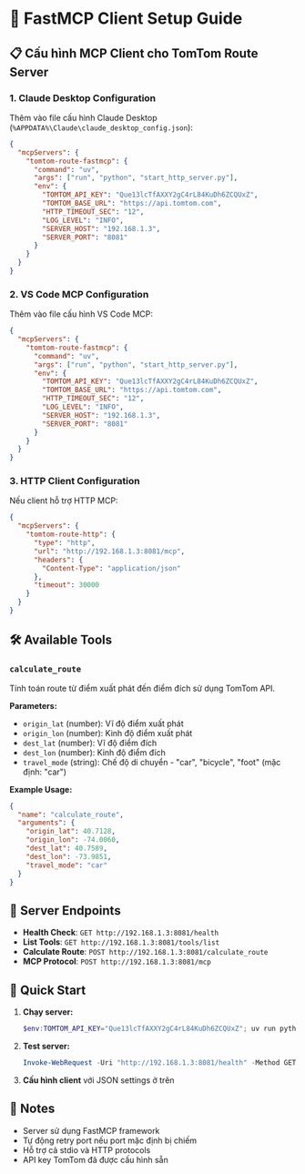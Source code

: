 # 🚀 FastMCP Client Setup Guide

## 📋 Cấu hình MCP Client cho TomTom Route Server

### 1. **Claude Desktop Configuration**

Thêm vào file cấu hình Claude Desktop (`%APPDATA%\Claude\claude_desktop_config.json`):

```json
{
  "mcpServers": {
    "tomtom-route-fastmcp": {
      "command": "uv",
      "args": ["run", "python", "start_http_server.py"],
      "env": {
        "TOMTOM_API_KEY": "Que13lcTfAXXY2gC4rL84KuDh6ZCQUxZ",
        "TOMTOM_BASE_URL": "https://api.tomtom.com",
        "HTTP_TIMEOUT_SEC": "12",
        "LOG_LEVEL": "INFO",
        "SERVER_HOST": "192.168.1.3",
        "SERVER_PORT": "8081"
      }
    }
  }
}
```

### 2. **VS Code MCP Configuration**

Thêm vào file cấu hình VS Code MCP:

```json
{
  "mcpServers": {
    "tomtom-route-fastmcp": {
      "command": "uv",
      "args": ["run", "python", "start_http_server.py"],
      "env": {
        "TOMTOM_API_KEY": "Que13lcTfAXXY2gC4rL84KuDh6ZCQUxZ",
        "TOMTOM_BASE_URL": "https://api.tomtom.com",
        "HTTP_TIMEOUT_SEC": "12",
        "LOG_LEVEL": "INFO",
        "SERVER_HOST": "192.168.1.3",
        "SERVER_PORT": "8081"
      }
    }
  }
}
```

### 3. **HTTP Client Configuration**

Nếu client hỗ trợ HTTP MCP:

```json
{
  "mcpServers": {
    "tomtom-route-http": {
      "type": "http",
      "url": "http://192.168.1.3:8081/mcp",
      "headers": {
        "Content-Type": "application/json"
      },
      "timeout": 30000
    }
  }
}
```

## 🛠️ Available Tools

### `calculate_route`
Tính toán route từ điểm xuất phát đến điểm đích sử dụng TomTom API.

**Parameters:**
- `origin_lat` (number): Vĩ độ điểm xuất phát
- `origin_lon` (number): Kinh độ điểm xuất phát  
- `dest_lat` (number): Vĩ độ điểm đích
- `dest_lon` (number): Kinh độ điểm đích
- `travel_mode` (string): Chế độ di chuyển - "car", "bicycle", "foot" (mặc định: "car")

**Example Usage:**
```json
{
  "name": "calculate_route",
  "arguments": {
    "origin_lat": 40.7128,
    "origin_lon": -74.0060,
    "dest_lat": 40.7589,
    "dest_lon": -73.9851,
    "travel_mode": "car"
  }
}
```

## 🔧 Server Endpoints

- **Health Check**: `GET http://192.168.1.3:8081/health`
- **List Tools**: `GET http://192.168.1.3:8081/tools/list`
- **Calculate Route**: `POST http://192.168.1.3:8081/calculate_route`
- **MCP Protocol**: `POST http://192.168.1.3:8081/mcp`

## 🚀 Quick Start

1. **Chạy server:**
   ```powershell
   $env:TOMTOM_API_KEY="Que13lcTfAXXY2gC4rL84KuDh6ZCQUxZ"; uv run python start_http_server.py
   ```

2. **Test server:**
   ```powershell
   Invoke-WebRequest -Uri "http://192.168.1.3:8081/health" -Method GET -UseBasicParsing
   ```

3. **Cấu hình client** với JSON settings ở trên

## 📝 Notes

- Server sử dụng FastMCP framework
- Tự động retry port nếu port mặc định bị chiếm
- Hỗ trợ cả stdio và HTTP protocols
- API key TomTom đã được cấu hình sẵn
